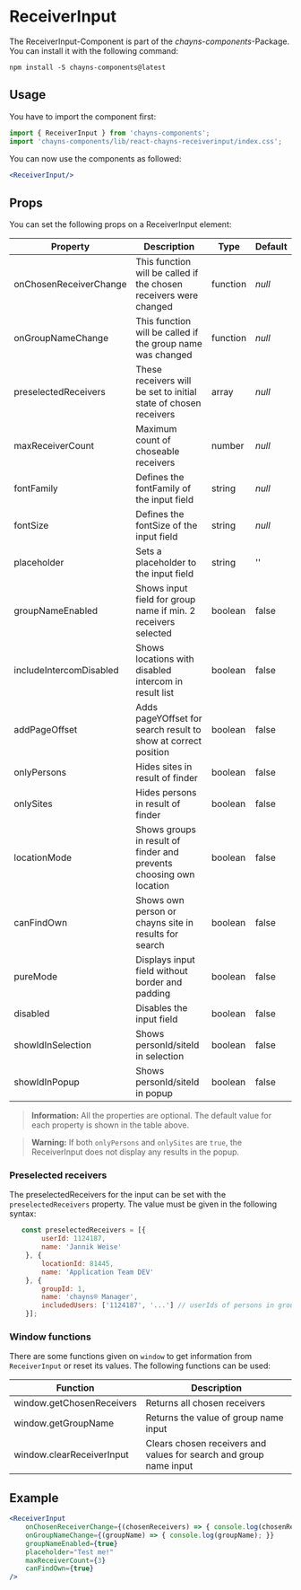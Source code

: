 # ReceiverInput
The ReceiverInput-Component is part of the *chayns-components*-Package. You can install it with the following command:

    npm install -S chayns-components@latest

## Usage
You have to import the component first:

```jsx harmony
import { ReceiverInput } from 'chayns-components';
import 'chayns-components/lib/react-chayns-receiverinput/index.css';
```

You can now use the components as followed:
```jsx
<ReceiverInput/>
```

## Props
You can set the following props on a ReceiverInput element:

| Property                | Description                                                         | Type     | Default     |
| ----------------------- | ------------------------------------------------------------------- | -------- | ----------- |
| onChosenReceiverChange  | This function will be called if the chosen receivers were changed   | function | *null*      |
| onGroupNameChange       | This function will be called if the group name was changed          | function | *null*      |
| preselectedReceivers    | These receivers will be set to initial state of chosen receivers    | array    | *null*      |
| maxReceiverCount        | Maximum count of choseable receivers                                | number   | *null*      |
| fontFamily              | Defines the fontFamily of the input field                           | string   | *null*      |
| fontSize                | Defines the fontSize of the input field                             | string   | *null*      |
| placeholder             | Sets a placeholder to the input field                               | string   | ''          |
| groupNameEnabled        | Shows input field for group name if min. 2 receivers selected       | boolean  | false       |
| includeIntercomDisabled | Shows locations with disabled intercom in result list               | boolean  | false       |
| addPageOffset           | Adds pageYOffset for search result to show at correct position      | boolean  | false       |
| onlyPersons             | Hides sites in result of finder                                     | boolean  | false       |
| onlySites               | Hides persons in result of finder                                   | boolean  | false       |
| locationMode            | Shows groups in result of finder and prevents choosing own location | boolean  | false       |
| canFindOwn              | Shows own person or chayns site in results for search               | boolean  | false       |
| pureMode                | Displays input field without border and padding                     | boolean  | false       |
| disabled                | Disables the input field                                            | boolean  | false       |
| showIdInSelection       | Shows personId/siteId in selection                                  | boolean  | false       |
| showIdInPopup           | Shows personId/siteId in popup                                      | boolean  | false       |

> **Information:** All the properties are optional. The default value for each property 
> is shown in the table above.

> **Warning:** If both `onlyPersons` and `onlySites` are `true`, 
> the ReceiverInput does not display any results in the popup.

### Preselected receivers
The preselectedReceivers for the input can be set with the `preselectedReceivers` property. The value must be given
in the following syntax:
```javascript
   const preselectedReceivers = [{
        userId: 1124187,
        name: 'Jannik Weise'
    }, {
        locationId: 81445,
        name: 'Application Team DEV'
    }, {
        groupId: 1,
        name: 'chayns® Manager',
        includedUsers: ['1124187', '...'] // userIds of persons in group
    }];
```

### Window functions
There are some functions given on `window` to get information from `ReceiverInput` or reset its values. The following
functions can be used:

| **Function**              | **Description**                                                    |
| ------------------------- | ------------------------------------------------------------------ |
| window.getChosenReceivers | Returns all chosen receivers                                       |
| window.getGroupName       | Returns the value of group name input                              |
| window.clearReceiverInput | Clears chosen receivers and values for search and group name input |

## Example
```jsx
<ReceiverInput
    onChosenReceiverChange={(chosenReceivers) => { console.log(chosenReceivers); }}
    onGroupNameChange={(groupName) => { console.log(groupName); }}
    groupNameEnabled={true}
    placeholder="Test me!"
    maxReceiverCount={3}
    canFindOwn={true}
/>
```
